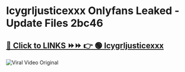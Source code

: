 
 # Icygrljusticexxx Onlyfans Leaked - Update Files 2bc46

## <h2><a href="https://clipsfans.com/Icygrljusticexxx&ref=git">🔗 Click to LINKS ⏩⏩ 👉 🟢 Icygrljusticexxx </a></h2>

<a href="https://clipsfans.com/Icygrljusticexxx&ref=git" rel="nofollow" data-target="animated-image.originalLink"><img src="https://i.ibb.co.com/xMMVF88/686577567.gif" alt="Viral Video Original" style="max-width: 100%; display: inline-block;" data-target="animated-image.originalImage"></a>

